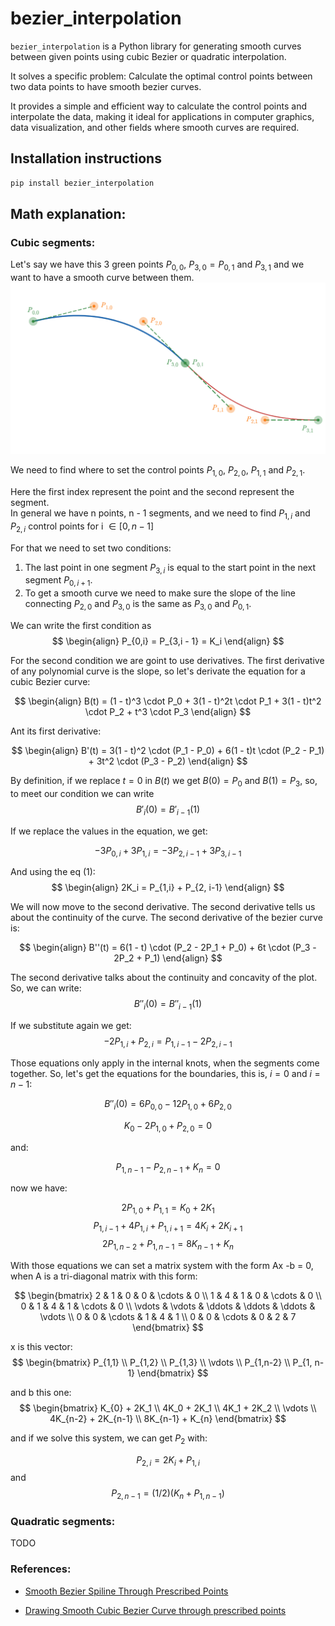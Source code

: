 # bezier_interpolation

`bezier_interpolation` is a Python library for generating smooth curves between given points using cubic Bezier or quadratic interpolation.   

It solves a specific problem: Calculate the optimal control points between two data points to have smooth bezier curves.   

It provides a simple and efficient way to calculate the control points and interpolate the data, making it ideal for applications in computer graphics, data visualization, and other fields where smooth curves are required.


## Installation instructions

```sh
pip install bezier_interpolation
```

## Math explanation: 

### Cubic segments:
Let's say we have this 3 green points $P_{0,0}$, $P_{3,0} = P_{0,1}$ and $P_{3,1}$ and we want to have a smooth curve between them.   
![Cubic Bezier Interpolation](https://github.com/balexandermunoz/bezier-interpolation/blob/master/image-1.png?raw=true)

We need to find where to set the control points $P_{1,0}$, $P_{2,0}$, $P_{1,1}$ and $P_{2,1}$.   

Here the first index represent the point and the second represent the segment.   
In general we have n points, n - 1 segments, and we need to find $P_{1,i}$ and $P_{2,i}$ control points for i $\in [0, n - 1]$   

For that we need to set two conditions:   
1. The last point in one segment $P_{3,i}$ is equal to the start point in the next segment $P_{0, i + 1}$. 
2. To get a smooth curve we need to make sure the slope of the line connecting $P_{2,0}$ and $P_{3,0}$ is the same as $P_{3,0}$ and $P_{0,1}$.    


We can write the first condition as 
$$
\begin{align}
P_{0,i} = P_{3,i - 1} = K_i
\end{align}
$$

For the second condition we are goint to use derivatives. The first derivative of any polynomial curve is the slope, so let's derivate the equation for a cubic Bezier curve:  

$$
\begin{align}
B(t) = (1 - t)^3 \cdot P_0 + 3(1 - t)^2t \cdot P_1 + 3(1 - t)t^2 \cdot P_2 + t^3 \cdot P_3
\end{align}
$$

Ant its first derivative:

$$
\begin{align}
B'(t) = 3(1 - t)^2 \cdot (P_1 - P_0) + 6(1 - t)t \cdot (P_2 - P_1) + 3t^2 \cdot (P_3 - P_2)
\end{align}
$$

By definition, if we replace $t = 0$ in $B(t)$ we get $B(0) = P_0$ and $B(1) = P_3$, so, to meet our condition we can write $$B'_i(0) = B'_{i-1}(1)$$    

If we replace the values in the equation, we get: 

$$-3P_{0,i} + 3P_{1, i} = -3 P_{2,i-1} + 3 P_{3, i-1}$$   

And using the eq (1):
$$
\begin{align}
2K_i = P_{1,i} + P_{2, i-1}
\end{align}
$$   

We will now move to the second derivative. The second derivative tells us about the continuity of the curve. The second derivative of the bezier curve is:

$$
\begin{align}
B''(t) = 6(1 - t) \cdot (P_2 - 2P_1 + P_0) + 6t \cdot (P_3 - 2P_2 + P_1)
\end{align}
$$

The second derivative talks about the continuity and concavity of the plot.   
So, we can write: 
$$B''_i(0) = B''_{i-1}(1)$$

If we substitute again we get:
$$ -2P_{1,i} + P_{2,i} = P_{1, i - 1} - 2P_{2, i - 1} $$

Those equations only apply in the internal knots, when the segments come together. So, let's get the equations for the boundaries, this is, $i = 0$ and $i = n - 1$:

$$B''_i(0) = 6P_{0,0} - 12 P_{1,0} + 6P_{2,0}  $$

$$ K_0 - 2P_{1,0} + P_{2,0} = 0  $$

and:

$$ P_{1,n-1} - P_{2,n-1} + K_n= 0  $$

now we have:

$$ 2P_{1,0} + P_{1,1} = K_0 + 2K_1 $$
$$ P_{1,i-1} + 4P_{1,i} + P_{1, i+1} = 4K_i + 2K_{i+1} $$
$$ 2P_{1,n-2} + P_{1,n-1} = 8K_{n-1} + K_n $$

With those equations we can set a matrix system with the form Ax -b = 0, when A is a tri-diagonal matrix with this form:

$$
\begin{bmatrix}
2 & 1 & 0 & 0 & \cdots & 0 \\
1 & 4 & 1 & 0 & \cdots & 0 \\
0 & 1 & 4 & 1 & \cdots & 0 \\
\vdots & \vdots & \ddots & \ddots & \ddots & \vdots \\
0 & 0 & \cdots & 1 & 4 & 1 \\
0 & 0 & \cdots & 0 & 2 & 7
\end{bmatrix}
$$

x is this vector:
$$
\begin{bmatrix}
P_{1,1}  \\
P_{1,2}  \\
P_{1,3}  \\
\vdots  \\
P_{1,n-2}  \\
P_{1, n-1} 
\end{bmatrix}
$$

and b this one: 
$$
\begin{bmatrix}
K_{0} + 2K_1  \\
4K_0 + 2K_1  \\
4K_1 + 2K_2  \\
\vdots  \\
4K_{n-2} + 2K_{n-1}  \\
8K_{n-1} + K_{n} 
\end{bmatrix}
$$

and if we solve this system, we can get $P_{2}$ with:

$$P_{2, i} = 2K_i + P_{1,i}$$
and 
$$P_{2, n-1} = (1/2)(K_n + P_{1,n-1})$$

### Quadratic segments:
 TODO

### References:
- [Smooth Bezier Spiline Through Prescribed Points](https://www.particleincell.com/2012/bezier-splines/)   

- [Drawing Smooth Cubic Bezier Curve through prescribed points](https://exploringswift.com/blog/Drawing-Smooth-Cubic-Bezier-Curve-through-prescribed-points-using-Swift)